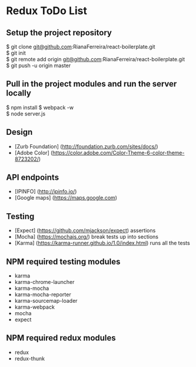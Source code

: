 # Redux ToDo List

## Setup the project repository
$ git clone git@github.com:RianaFerreira/react-boilerplate.git  
$ git init  
$ git remote add origin git@github.com:RianaFerreira/react-boilerplate.git  
$ git push -u origin master  

## Pull in the project modules and run the server locally
$ npm install
$ webpack -w  
$ node server.js  

## Design
* [Zurb Foundation] (http://foundation.zurb.com/sites/docs/)
* [Adobe Color] (https://color.adobe.com/Color-Theme-6-color-theme-8723202/) 

## API endpoints
* [IPINFO] (http://ipinfo.io/)
* [Google maps] (https://maps.google.com)

## Testing
* [Expect] (https://github.com/mjackson/expect) assertions
* [Mocha] (https://mochajs.org/) break tests up into sections
* [Karma] (https://karma-runner.github.io/1.0/index.html) runs all the tests

## NPM required testing modules
* karma
* karma-chrome-launcher
* karma-mocha
* karma-mocha-reporter
* karma-sourcemap-loader
* karma-webpack
* mocha
* expect

## NPM required redux modules
* redux
* redux-thunk